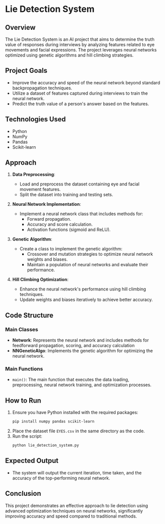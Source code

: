 # Lie Detection System

## Overview
The Lie Detection System is an AI project that aims to determine the truth value of responses during interviews by analyzing features related to eye movements and facial expressions. The project leverages neural networks optimized using genetic algorithms and hill climbing strategies.

## Project Goals
- Improve the accuracy and speed of the neural network beyond standard backpropagation techniques.
- Utilize a dataset of features captured during interviews to train the neural network.
- Predict the truth value of a person's answer based on the features.

## Technologies Used
- Python
- NumPy
- Pandas
- Scikit-learn

## Approach
1. **Data Preprocessing**:
   - Load and preprocess the dataset containing eye and facial movement features.
   - Split the dataset into training and testing sets.

2. **Neural Network Implementation**:
   - Implement a neural network class that includes methods for:
     - Forward propagation.
     - Accuracy and score calculation.
     - Activation functions (sigmoid and ReLU).
   
3. **Genetic Algorithm**:
   - Create a class to implement the genetic algorithm:
     - Crossover and mutation strategies to optimize neural network weights and biases.
     - Maintain a population of neural networks and evaluate their performance.

4. **Hill Climbing Optimization**:
   - Enhance the neural network's performance using hill climbing techniques.
   - Update weights and biases iteratively to achieve better accuracy.

## Code Structure
### Main Classes
- **Network**: Represents the neural network and includes methods for feedforward propagation, scoring, and accuracy calculation
- **NNGeneticAlgo**: Implements the genetic algorithm for optimizing the neural network.

### Main Functions
- `main()`: The main function that executes the data loading, preprocessing, neural network training, and optimization processes.

## How to Run
1. Ensure you have Python installed with the required packages:
   ```bash
   pip install numpy pandas scikit-learn
   ```
2. Place the dataset file `EYES.csv` in the same directory as the code.
3. Run the script:
   ```bash
   python lie_detection_system.py
   ```

## Expected Output
- The system will output the current iteration, time taken, and the accuracy of the top-performing neural network.

## Conclusion
This project demonstrates an effective approach to lie detection using advanced optimization techniques on neural networks, significantly improving accuracy and speed compared to traditional methods.

